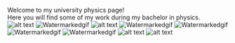 
Welcome to my university physics page!<br>
Here you will find some of my work during my bachelor in physics.
![alt text](https://i.imgur.com/2N9cKJc.png)
![Watermarkedgif](https://media.giphy.com/media/mCgyKS6uHsjQsuMToX/giphy.gif)
![alt text](https://i.imgur.com/rqfDnAL.jpg)
![Watermarkedgif](https://media.giphy.com/media/cO9Ovb5IyyQssK3PIB/giphy.gif)
![Watermarkedgif](https://media.giphy.com/media/ejJgjob668FogepSaI/giphy.gif)
![Watermarkedgif](https://media.giphy.com/media/SYLuMrvWDAowbMZ6lX/giphy.gif)
![Watermarkedgif](https://media.giphy.com/media/dZLir1B8AXKlN4bzgS/giphy.gif)
![alt text](https://i.imgur.com/2MPZYVb.png)
![alt text](https://i.imgur.com/u4TPEOg.png)
